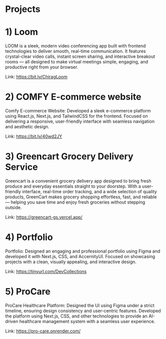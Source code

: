 # Projects

# 1) Loom

LOOM is a sleek, modern video conferencing app built with frontend technologies to deliver smooth, real-time communication. It features crystal-clear video calls, instant screen sharing, and interactive breakout rooms — all designed to make virtual meetings simple, engaging, and productive right from your browser.

Link: https://bit.ly/ChiragLoom


# 2) COMFY E-commerce website

Comfy E-commerce Website: Developed a sleek e-commerce platform using React.js, Next.js, and TailwindCSS for the frontend. Focused on delivering a responsive, user-friendly interface with seamless navigation and aesthetic design.

Link: https://bit.ly/40wd2JY


# 3) Greencart Grocery Delivery Service

Greencart is a convenient grocery delivery app designed to bring fresh produce and everyday essentials straight to your doorstep. With a user-friendly interface, real-time order tracking, and a wide selection of quality products, GreenCart makes grocery shopping effortless, fast, and reliable — helping you save time and enjoy fresh groceries without stepping outside.

Link: https://greencart-gs.vercel.app/


# 4) Portfolio

Portfolio: Designed an engaging and professional portfolio using Figma and developed it with Next.js, CSS, and AccernityUI. Focused on showcasing projects with a clean, visually appealing, and interactive design.

Link: https://tinyurl.com/DevCollections


# 5) ProCare

ProCare Healthcare Platform: Designed the UI using Figma under a strict timeline, ensuring design consistency and user-centric features. Developed the platform using Next.js, CSS, and other technologies to provide an AI-driven healthcare management system with a seamless user experience.

Link: https://pro-care.onrender.com/
